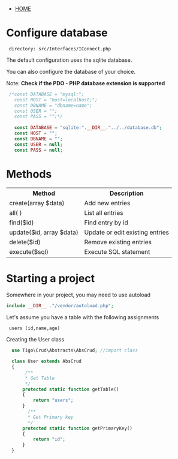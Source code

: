  - [HOME](https://github.com/tigoCaval/crud)
 
# Configure database
     directory: src/Interfaces/IConnect.php
  The default configuration uses the sqlite database.
  
  You can also configure the database of your choice.
  
  Note: **Check if the PDO - PHP database extension is supported**
    
 ```php
  /*const DATABASE = "mysql:"; 
    const HOST = "host=localhost;";
    const DBNAME = "dbname=name";
    const USER = "";
    const PASS = "";*/
    
    const DATABASE = "sqlite:".__DIR__."../../database.db"; 
    const HOST = "";
    const DBNAME = "";
    const USER = null;
    const PASS = null;
 ```
# Methods

<table style="width:100%">
  <tr>
    <th>Method</th>
    <th>Description</th>
  </tr>
  <tr>
    <td>create(array $data)</td>
    <td>Add new entries</td>
  </tr>
  <tr>
    <td>all( )</td>
    <td>List all entries</td>
  </tr>
  <tr>
    <td>find($id)</td>
    <td>Find entry by id</td>
  </tr>
  <tr>
    <td>update($id, array $data)</td>
    <td>Update or edit existing entries</td>
  </tr> 
  <tr>
    <td>delete($id)</td>
    <td>Remove existing entries</td>
  </tr>
  <tr>
    <td>execute($sql)</td>
    <td>Execute SQL statement</td>
  </tr>
</table>

# Starting a project
 Somewhere in your project, you may need to use autoload
 ```php
 include __DIR__ ."/vendor/autoload.php";
 ```
 Let's assume you have a table with the following assignments
  ```
   users (id,name,age)
 ```
 
 Creating the User class
 
 ```php
   use Tigo\Crud\Abstracts\AbsCrud; //import class

   class User extends AbsCrud
   {
        /**
        * Get Table
        */
       protected static function getTable()
       {
           return "users";
       }
         /**
         * Get Primary key
         */
       protected static function getPrimaryKey()
       {
           return "id";
       }
   }
 ```
 
 
 
 
 
 
 
 
 
 
 
